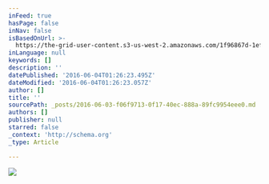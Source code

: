 ```yaml
---
inFeed: true
hasPage: false
inNav: false
isBasedOnUrl: >-
  https://the-grid-user-content.s3-us-west-2.amazonaws.com/1f96867d-1efd-4b7d-87bf-4ec3b1d9054f.jpg
inLanguage: null
keywords: []
description: ''
datePublished: '2016-06-04T01:26:23.495Z'
dateModified: '2016-06-04T01:26:23.057Z'
author: []
title: ''
sourcePath: _posts/2016-06-03-f06f9713-0f17-40ec-888a-89fc9954eee0.md
authors: []
publisher: null
starred: false
_context: 'http://schema.org'
_type: Article

---
```

![](https://the-grid-user-content.s3-us-west-2.amazonaws.com/1f96867d-1efd-4b7d-87bf-4ec3b1d9054f.jpg)